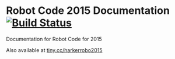 Robot Code 2015 Documentation [![Build Status](https://travis-ci.org/HarkerRobo/RobotCode2015.png?branch=master)](https://travis-ci.org/HarkerRobo/RobotCode2015)
==============

Documentation for Robot Code for 2015

Also available at [tiny.cc/harkerrobo2015](http://tiny.cc/harkerrobo2015)
